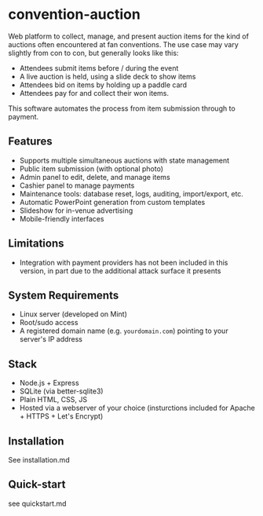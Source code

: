 # convention-auction

Web platform to collect, manage, and present auction items for the kind of auctions 
often encountered at fan conventions. The use case may vary slightly from 
con to con, but generally looks like this:

- Attendees submit items before / during the event
- A live auction is held, using a slide deck to show items
- Attendees bid on items by holding up a paddle card
- Attendees pay for and collect their won items.

This software automates the process from item submission through to payment.

## Features
- Supports multiple simultaneous auctions with state management
- Public item submission (with optional photo)
- Admin panel to edit, delete, and manage items
- Cashier panel to manage payments
- Maintenance tools: database reset, logs, auditing, import/export, etc.
- Automatic PowerPoint generation from custom templates
- Slideshow for in-venue advertising
- Mobile-friendly interfaces

## Limitations

- Integration with payment providers has not been included in this version, 
  in part due to the additional attack surface it presents

## System Requirements

- Linux server (developed on Mint) 
- Root/sudo access  
- A registered domain name (e.g. `yourdomain.com`) pointing to your server's IP address

## Stack

- Node.js + Express
- SQLite (via better-sqlite3)
- Plain HTML, CSS, JS
- Hosted via a webserver of your choice (insturctions included for Apache + HTTPS + Let's Encrypt)


## Installation

See installation.md

## Quick-start

see quickstart.md